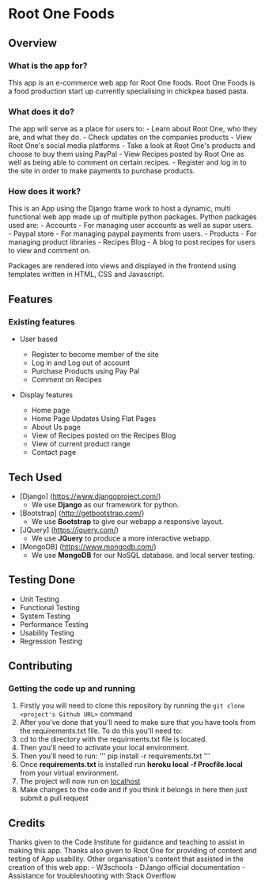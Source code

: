 # Root One Foods

## Overview

### What is the app for?

This app is an e-commerce web app for Root One foods. Root One Foods is a food production start up currently specialising in chickpea based pasta. 

### What does it do?

The app will serve as a place for users to:
	- Learn about Root One, who they are, and what they do. 
	- Check updates on the companies products
	- View Root One's social media platforms
	- Take a look at Root One's products and choose to buy them using PayPal
	- View Recipes posted by Root One as well as being able to comment on certain recipes. 
	- Register and log in to the site in order to make payments to purchase products.

### How does it work?

This is an App using the Django frame work to host a dynamic, multi functional web app made up of multiple python packages.
Python packages used are: 
	- Accounts - For managing user accounts as well as super users.
	- Paypal store - For managing paypal payments from users. 
	- Products - For managing product libraries
	- Recipes Blog - A blog to post recipes for users to view and comment on. 
	
Packages are rendered into views and displayed in the frontend using templates written in HTML, CSS and Javascript.

## Features

### Existing features

- User based
    - Register to become member of the site
    - Log in and Log out of account
    - Purchase Products using Pay Pal
    - Comment on Recipes

- Display features
    - Home page
    - Home Page Updates Using Flat Pages
    - About Us page
	- View of Recipes posted on the Recipes Blog
	- View of current product range
    - Contact page

## Tech Used

- [Django] (https://www.djangoproject.com/)
    - We use **Django** as our framework for python.
- [Bootstrap] (http://getbootstrap.com/)
    - We use **Bootstrap** to give our webapp a responsive layout.
- [JQuery] (https://jquery.com/)
    - We use **JQuery** to produce a more interactive webapp. 
- [MongoDB] (https://www.mongodb.com/)
    - We use **MongoDB** for our NoSQL database. and local server testing. 

## Testing Done

- Unit Testing
- Functional Testing 
- System Testing
- Performance Testing
- Usability Testing
- Regression Testing 

## Contributing

### Getting the code up and running
1. Firstly you will need to clone this repository by running the ```git clone <project's Github URL>``` command
2. After you've done that you'll need to make sure that you have tools from the requirements.txt file. To do this you'll need to: 
  1. cd to the directory with the requirments.txt file is located.
  2. Then you'll need to activate your local environment.
  3. Then you'll need to run: 
    '''
    pip install -r requirements.txt
    '''
3. Once **requirements.txt** is installed run **heroku local -f Procfile.local** from your virtual environment.
4. The project will now run on [localhost](http://127.0.0.1:5000)
5. Make changes to the code and if you think it belongs in here then just submit a pull request

## Credits

Thanks given to the Code Institute for guidance and teaching to assist in making this app. 
Thanks also given to Root One for providing of content and testing of App usability. 
Other organisation's content that assisted in the creation of this web app: 
	- W3schools
	- DJango official documentation
	- Assistance for troubleshooting with Stack Overflow
	